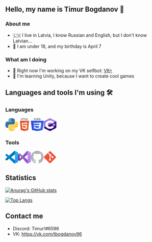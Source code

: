 ## Hello, my name is Timur Bogdanov 👋

### About me
-  🇱🇻 I live in Latvia, I know Russian and English, but I don't know Latvian...
- 🎂 I am under 18, and my birthday is April 7

### What am I doing
- 🔭 Right now I'm working on my VK selfbot: [VK+](https://github.com/timius100/vkplus)
- 🌱 I'm learning Unity, because I want to create cool games

## Languages and tools I'm using 🛠

### Languages
<img align="left" alt="Python" width="40px" height="40px" src="images/python.svg" />
<img align="left" alt="HTML" width="40px" height="40px" src="images/html5.svg" />
<img align="left" alt="CSS" width="40px" height="40px" src="images/css.svg" />
<img alt="C#" width="40px" height="40px" src="images/csharp.svg" />

### Tools
<img align="left" alt="Visual Studio Code" width="40px" height="40px" src="images/vscode.svg" />
<img align="left" alt="Visual Studio" width="40px" height="40px" src="images/vs.svg" />
<img align="left" alt="GitHub" width="40px" height="40px" src="images/github.svg" />
<img alt="Git" width="40px" height="40px" src="images/git.svg" />

## Statistics
[![Anurag's GitHub stats](https://github-readme-stats.vercel.app/api?username=timius100&show_icons=true&theme=tokyonight)](https://github.com/anuraghazra/github-readme-stats)

[![Top Langs](https://github-readme-stats.vercel.app/api/top-langs/?username=timius100&layout=compact&theme=tokyonight)](https://github.com/anuraghazra/github-readme-stats)

## Contact me
- Discord: Timur!#6596
- VK: <https://vk.com/tbogdanov96>
